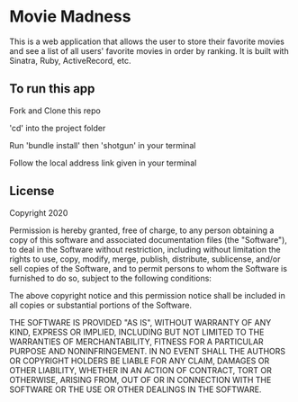 <h1>Movie Madness</h1>

This is a web application that allows the user to store their favorite movies and see a list of all users' favorite movies in order by ranking. It is built with Sinatra, Ruby, ActiveRecord, etc.

<h2>To run this app</h2>

Fork and Clone this repo

'cd' into the project folder

Run 'bundle install' then 'shotgun' in your terminal

Follow the local address link given in your terminal

<h2>License</h2>

Copyright 2020

Permission is hereby granted, free of charge, to any person obtaining a copy of this software and associated documentation files (the "Software"), to deal in the Software without restriction, including without limitation the rights to use, copy, modify, merge, publish, distribute, sublicense, and/or sell copies of the Software, and to permit persons to whom the Software is furnished to do so, subject to the following conditions:

The above copyright notice and this permission notice shall be included in all copies or substantial portions of the Software.

THE SOFTWARE IS PROVIDED "AS IS", WITHOUT WARRANTY OF ANY KIND, EXPRESS OR IMPLIED, INCLUDING BUT NOT LIMITED TO THE WARRANTIES OF MERCHANTABILITY, FITNESS FOR A PARTICULAR PURPOSE AND NONINFRINGEMENT. IN NO EVENT SHALL THE AUTHORS OR COPYRIGHT HOLDERS BE LIABLE FOR ANY CLAIM, DAMAGES OR OTHER LIABILITY, WHETHER IN AN ACTION OF CONTRACT, TORT OR OTHERWISE, ARISING FROM, OUT OF OR IN CONNECTION WITH THE SOFTWARE OR THE USE OR OTHER DEALINGS IN THE SOFTWARE.




